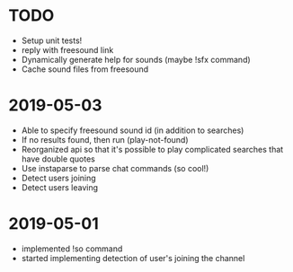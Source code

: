 # TODO

- Setup unit tests!
- reply with freesound link 
- Dynamically generate help for sounds (maybe !sfx command)
- Cache sound files from freesound

# 2019-05-03

- Able to specify freesound sound id (in addition to searches)
- If no results found, then run (play-not-found)
- Reorganized api so that it's possible to play complicated searches that have double quotes
- Use instaparse to parse chat commands (so cool!)
- Detect users joining
- Detect users leaving

# 2019-05-01 

- implemented !so command
- started implementing detection of user's joining the channel

